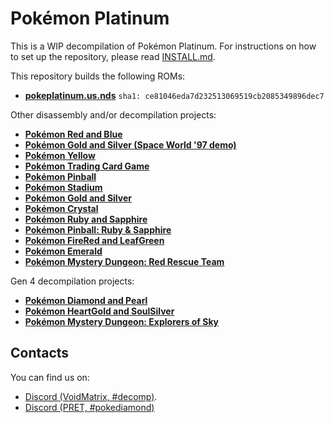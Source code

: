 # Pokémon Platinum

This is a WIP decompilation of Pokémon Platinum. For instructions on how to set up the repository, please read [INSTALL.md](INSTALL.md).

This repository builds the following ROMs:

* [**pokeplatinum.us.nds**](https://datomatic.no-intro.org/index.php?page=show_record&s=28&n=3541) `sha1: ce81046eda7d232513069519cb2085349896dec7`

Other disassembly and/or decompilation projects:
* [**Pokémon Red and Blue**](https://github.com/pret/pokered)
* [**Pokémon Gold and Silver (Space World '97 demo)**](https://github.com/pret/pokegold-spaceworld)
* [**Pokémon Yellow**](https://github.com/pret/pokeyellow)
* [**Pokémon Trading Card Game**](https://github.com/pret/poketcg)
* [**Pokémon Pinball**](https://github.com/pret/pokepinball)
* [**Pokémon Stadium**](https://github.com/pret/pokestadium)
* [**Pokémon Gold and Silver**](https://github.com/pret/pokegold)
* [**Pokémon Crystal**](https://github.com/pret/pokecrystal)
* [**Pokémon Ruby and Sapphire**](https://github.com/pret/pokeruby)
* [**Pokémon Pinball: Ruby & Sapphire**](https://github.com/pret/pokepinballrs)
* [**Pokémon FireRed and LeafGreen**](https://github.com/pret/pokefirered)
* [**Pokémon Emerald**](https://github.com/pret/pokeemerald)
* [**Pokémon Mystery Dungeon: Red Rescue Team**](https://github.com/pret/pmd-red)

Gen 4 decompilation projects:
* [**Pokémon Diamond and Pearl**](https://github.com/pret/pokediamond)
* [**Pokémon HeartGold and SoulSilver**](https://github.com/pret/pokeheartgold)
* [**Pokémon Mystery Dungeon: Explorers of Sky**](https://github.com/pret/pmd-sky)

## Contacts

You can find us on:

* [Discord (VoidMatrix, #decomp)](https://discord.gg/prUAgd5).
* [Discord (PRET, #pokediamond)](https://discord.gg/d5dubZ3)
